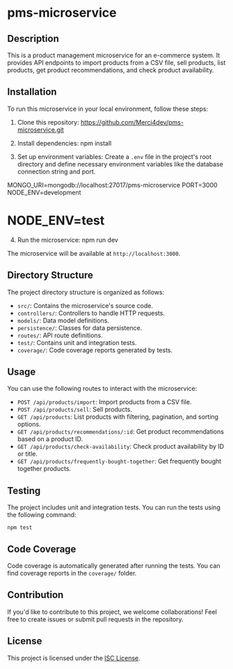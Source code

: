 # pms-microservice

## Description

This is a product management microservice for an e-commerce system. It provides API endpoints to import products from a CSV file, sell products, list products, get product recommendations, and check product availability.

## Installation

To run this microservice in your local environment, follow these steps:

1. Clone this repository:
https://github.com/Merci4dev/pms-microservice.git

2. Install dependencies:
npm install

3. Set up environment variables:
Create a `.env` file in the project's root directory and define necessary environment variables like the database connection string and port.

MONGO_URI=mongodb://localhost:27017/pms-microservice
PORT=3000
NODE_ENV=development
# NODE_ENV=test

4. Run the microservice:
npm run dev

The microservice will be available at `http://localhost:3000`.

## Directory Structure

The project directory structure is organized as follows:

- `src/`: Contains the microservice's source code.
- `controllers/`: Controllers to handle HTTP requests.
- `models/`: Data model definitions.
- `persistence/`: Classes for data persistence.
- `routes/`: API route definitions.
- `test/`: Contains unit and integration tests.
- `coverage/`: Code coverage reports generated by tests.

## Usage

You can use the following routes to interact with the microservice:

- `POST /api/products/import`: Import products from a CSV file.
- `POST /api/products/sell`: Sell products.
- `GET /api/products`: List products with filtering, pagination, and sorting options.
- `GET /api/products/recommendations/:id`: Get product recommendations based on a product ID.
- `GET /api/products/check-availability`: Check product availability by ID or title.
- `GET /api/products/frequently-bought-together`: Get frequently bought together products.

## Testing

The project includes unit and integration tests. You can run the tests using the following command:

    npm test

## Code Coverage

Code coverage is automatically generated after running the tests. You can find coverage reports in the `coverage/` folder.

## Contribution

If you'd like to contribute to this project, we welcome collaborations! Feel free to create issues or submit pull requests in the repository.

## License

This project is licensed under the [ISC License](LICENSE).
